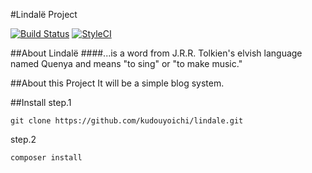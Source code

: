#Lindalë Project

[![Build Status](https://travis-ci.org/kudouyoichi/lindale.svg?branch=master)](https://travis-ci.org/kudouyoichi/lindale)
[![StyleCI](https://styleci.io/repos/63577917/shield)](https://styleci.io/repos/63577917)

##About Lindalë
####...is a word from J.R.R. Tolkien's elvish language named Quenya and means "to sing" or "to make music."


##About this Project
It will be a simple blog system.


##Install
step.1

`git clone https://github.com/kudouyoichi/lindale.git`

step.2

`composer install`

